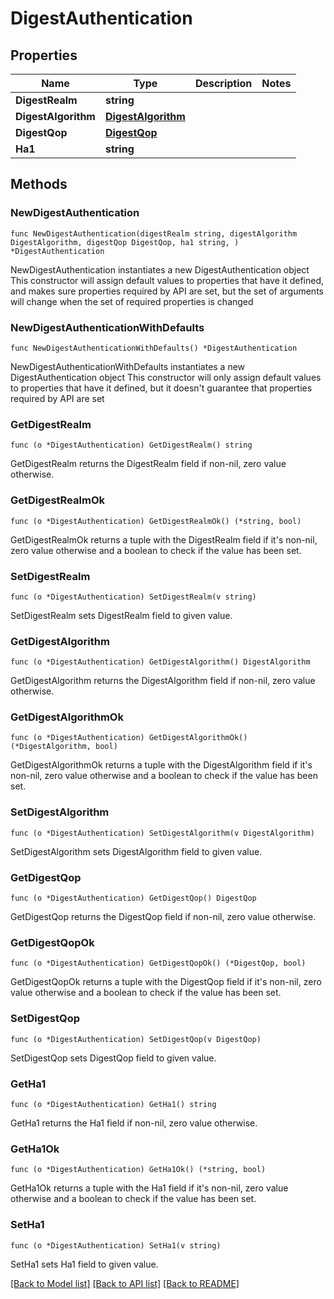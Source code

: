 # DigestAuthentication

## Properties

Name | Type | Description | Notes
------------ | ------------- | ------------- | -------------
**DigestRealm** | **string** |  | 
**DigestAlgorithm** | [**DigestAlgorithm**](DigestAlgorithm.md) |  | 
**DigestQop** | [**DigestQop**](DigestQop.md) |  | 
**Ha1** | **string** |  | 

## Methods

### NewDigestAuthentication

`func NewDigestAuthentication(digestRealm string, digestAlgorithm DigestAlgorithm, digestQop DigestQop, ha1 string, ) *DigestAuthentication`

NewDigestAuthentication instantiates a new DigestAuthentication object
This constructor will assign default values to properties that have it defined,
and makes sure properties required by API are set, but the set of arguments
will change when the set of required properties is changed

### NewDigestAuthenticationWithDefaults

`func NewDigestAuthenticationWithDefaults() *DigestAuthentication`

NewDigestAuthenticationWithDefaults instantiates a new DigestAuthentication object
This constructor will only assign default values to properties that have it defined,
but it doesn't guarantee that properties required by API are set

### GetDigestRealm

`func (o *DigestAuthentication) GetDigestRealm() string`

GetDigestRealm returns the DigestRealm field if non-nil, zero value otherwise.

### GetDigestRealmOk

`func (o *DigestAuthentication) GetDigestRealmOk() (*string, bool)`

GetDigestRealmOk returns a tuple with the DigestRealm field if it's non-nil, zero value otherwise
and a boolean to check if the value has been set.

### SetDigestRealm

`func (o *DigestAuthentication) SetDigestRealm(v string)`

SetDigestRealm sets DigestRealm field to given value.


### GetDigestAlgorithm

`func (o *DigestAuthentication) GetDigestAlgorithm() DigestAlgorithm`

GetDigestAlgorithm returns the DigestAlgorithm field if non-nil, zero value otherwise.

### GetDigestAlgorithmOk

`func (o *DigestAuthentication) GetDigestAlgorithmOk() (*DigestAlgorithm, bool)`

GetDigestAlgorithmOk returns a tuple with the DigestAlgorithm field if it's non-nil, zero value otherwise
and a boolean to check if the value has been set.

### SetDigestAlgorithm

`func (o *DigestAuthentication) SetDigestAlgorithm(v DigestAlgorithm)`

SetDigestAlgorithm sets DigestAlgorithm field to given value.


### GetDigestQop

`func (o *DigestAuthentication) GetDigestQop() DigestQop`

GetDigestQop returns the DigestQop field if non-nil, zero value otherwise.

### GetDigestQopOk

`func (o *DigestAuthentication) GetDigestQopOk() (*DigestQop, bool)`

GetDigestQopOk returns a tuple with the DigestQop field if it's non-nil, zero value otherwise
and a boolean to check if the value has been set.

### SetDigestQop

`func (o *DigestAuthentication) SetDigestQop(v DigestQop)`

SetDigestQop sets DigestQop field to given value.


### GetHa1

`func (o *DigestAuthentication) GetHa1() string`

GetHa1 returns the Ha1 field if non-nil, zero value otherwise.

### GetHa1Ok

`func (o *DigestAuthentication) GetHa1Ok() (*string, bool)`

GetHa1Ok returns a tuple with the Ha1 field if it's non-nil, zero value otherwise
and a boolean to check if the value has been set.

### SetHa1

`func (o *DigestAuthentication) SetHa1(v string)`

SetHa1 sets Ha1 field to given value.



[[Back to Model list]](../README.md#documentation-for-models) [[Back to API list]](../README.md#documentation-for-api-endpoints) [[Back to README]](../README.md)


